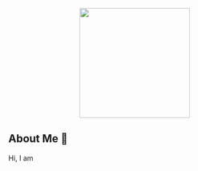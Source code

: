 
<p align="center">
  <img src="https://octodex.github.com/images/carlostocat.gif" height="220px" width="220px"> 
<!-- 
  <img src="https://octodex.github.com/images/daftpunktocat-thomas.gif" height="160px" width="160px"> 
  <img src="https://octodex.github.com/images/daftpunktocat-guy.gif" height="160px" width="160px"> 
-->
</p>

## About Me :wave:

Hi, I am 

<!--
**ldkong1205/ldkong1205** is a ✨ _special_ ✨ repository because its `README.md` (this file) appears on your GitHub profile.

Here are some ideas to get you started:

- 🔭 I’m currently working on ...
- 🌱 I’m currently learning ...
- 👯 I’m looking to collaborate on ...
- 🤔 I’m looking for help with ...
- 💬 Ask me about ...
- 📫 How to reach me: ...
- 😄 Pronouns: ...
- ⚡ Fun fact: ...
-->
